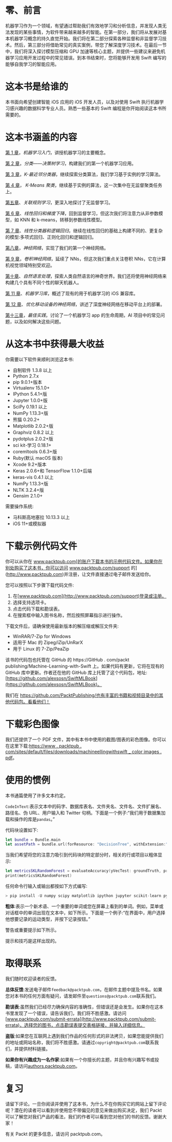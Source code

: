 

# 零、前言

机器学习作为一个领域，有望通过帮助我们有效地学习和分析信息，并发现人类无法发现的某些事情，为软件带来越来越多的智能。在第一部分，我们将从发展对基本机器学习概念的持久直觉开始。我们将在第二部分探索各种监督和非监督学习技术。然后，第三部分将借助常见的真实案例，带您了解深度学习技术。在最后一节中，我们将深入探讨模型压缩和 GPU 加速等核心主题，并提供一些建议来避免机器学习应用开发过程中的常见错误。到本书结束时，您将能够开发用 Swift 编写的能够自我学习的智能应用。



# 这本书是给谁的

本书面向希望创建智能 iOS 应用的 iOS 开发人员，以及对使用 Swift 执行机器学习感兴趣的数据科学专业人员。熟悉一些基本的 Swift 编程是你开始阅读这本书所需要的。



# 这本书涵盖的内容

[第 1 章](71afcfb5-3c3b-4d79-9eb8-e6b759dbb2ff.xhtml)，*机器学习入门*，讲授机器学习的主要概念。

[第 2 章](2f4c5bb2-49fc-4467-9e73-4c85ca2ad760.xhtml)，*分类——决策树学习*，构建我们的第一个机器学习应用。

[第 3 章](2b7ead7c-0a64-4ab2-af65-8607707cf7c2.xhtml)，*K-最近邻分类器*，继续探索分类算法，我们学习基于实例的学习算法。

[第 4 章](77d34cdb-fa68-42f9-a36c-7ef985bc146e.xhtml)， *K-Means 聚类*，继续基于实例的算法，这一次集中在无监督聚类任务上。

[第五章](848b7d83-6d0a-46d3-a9b5-18caf49b4c74.xhtml)、*关联规则学习*，更深入地探讨了无监督学习。

[第 6 章](734779ff-f5d8-4ef7-aeec-7cd14e652148.xhtml)、*线性回归和梯度下降*，回到监督学习，但这次我们将注意力从非参数模型，如 KNN 和 k-means，转移到参数线性模型。

[第 7 章](008b17c3-cc77-41b8-b879-3dc0456af2cb.xhtml)、*线性分类器和逻辑回归*，继续在线性回归的基础上构建不同的、更复杂的模型:多项式回归、正则化回归和逻辑回归。

[第八章](a5943c57-1b1e-498b-b746-01f936778ca0.xhtml)，*神经网络*，实现了我们的第一个神经网络。

[第 9 章](b98ecc66-71f3-40da-aa70-6bb3e8101ccc.xhtml)，*卷积神经网络*，延续了 NNs，但这次我们重点关注卷积 NNs，它在计算机视觉领域特别受欢迎。

[第十章](a0699ba2-e643-4a53-914b-890b435be480.xhtml)、*自然语言处理*，探索人类自然语言的神奇世界。我们还将使用神经网络来构建几个具有不同个性的聊天机器人。

[第 11 章](dc502f3c-ae07-4291-8cfe-4ea4bef76e24.xhtml)、*机器学习库*，概述了现有的用于机器学习的 iOS 兼容库。

[第 12 章](d015f90c-90f8-45ba-916f-0dd892d92648.xhtml)、*优化移动设备的神经网络*，讲述了深度神经网络在移动平台上的部署。

[第十三章](afd04d54-b073-4dfc-9b04-111fda6322e9.xhtml)，*最佳实践*，讨论了一个机器学习 app 的生命周期，AI 项目中的常见问题，以及如何解决这些问题。



# 从这本书中获得最大收益

你需要以下软件来顺利浏览这本书:

*   自制软件 1.3.8 以上
*   Python 2.7.x
*   pip 9.0.1+版本
*   Virtualenv 15.1.0+
*   IPython 5.4.1+版
*   Jupyter 1.0.0+版
*   SciPy 0.19.1 以上
*   NumPy 1.13.3+版
*   熊猫 0.20.2+
*   Matplotlib 2.0.2+版
*   Graphviz 0.8.2 以上
*   pydotplus 2.0.2+版
*   sci kit-学习 0.18.1+
*   coremltools 0.6.3+版
*   Ruby(默认 macOS 版本)
*   Xcode 9.2+版本
*   Keras 2.0.6+和 TensorFlow 1.1.0+后端
*   keras-vis 0.4.1 以上
*   NumPy 1.13.3+版
*   NLTK 3.2.4+版
*   Gensim 2.1.0+

需要操作系统:

*   马科斯高地塞拉 10.13.3 以上
*   iOS 11+或模拟器



# 下载示例代码文件

你可以从你在 www.packtpub.com[的账户下载本书的示例代码文件。如果你在别处购买了这本书，你可以访问 www.packtpub.com/support 的](http://www.packtpub.com)并注册，让文件直接通过电子邮件发送给你。

您可以按照以下步骤下载代码文件:

1.  在[www.packtpub.com](http://www.packtpub.com/support)登录或注册。
2.  选择支持选项卡。
3.  点击代码下载和勘误表。
4.  在搜索框中输入图书名称，然后按照屏幕指示进行操作。

下载文件后，请确保使用最新版本的解压缩或解压文件夹:

*   WinRAR/7-Zip for Windows
*   适用于 Mac 的 Zipeg/iZip/UnRarX
*   用于 Linux 的 7-Zip/PeaZip

该书的代码包也托管在 GitHub 的 https://GitHub . com/packt publishing/Machine-Learning-with-Swift 上。如果代码有更新，它将在现有的 GitHub 库中更新。作者还在他的 GitHub 库上托管了这个代码包，地址:[https://github.com/alexsosn/SwiftMLBook](https://github.com/alexsosn/SwiftMLBook)。

我们在 https://github.com/PacktPublishing/也有丰富的书籍和视频目录中的其他代码包。看看他们！



# 下载彩色图像

我们还提供了一个 PDF 文件，其中有本书中使用的截图/图表的彩色图像。你可以在这里下载:[https://www . packtpub . com/sites/default/files/downloads/machineellingwithswift _ color images . pdf](https://www.packtpub.com/sites/default/files/downloads/MachineLearningwithSwift_ColorImages.pdf)。



# 使用的惯例

本书通篇使用了许多文本约定。

`CodeInText`:表示文本中的码字、数据库表名、文件夹名、文件名、文件扩展名、路径名、伪 URL、用户输入和 Twitter 句柄。下面是一个例子:“我们用于数据集加载和操作的库是`pandas`。”

代码块设置如下:

```swift
let bundle = Bundle.main 
let assetPath = bundle.url(forResource: "DecisionTree", withExtension:"mlmodelc") 
```

当我们希望将您的注意力吸引到代码块的特定部分时，相关的行或项目以粗体显示:

```swift
let metricsSKLRandomForest = evaluateAccuracy(yVecTest: groundTruth, predictions: predictionsSKLRandomForest) 
print(metricsSKLRandomForest) 
```

任何命令行输入或输出都按如下方式编写:

```swift
> pip install -U numpy scipy matplotlib ipython jupyter scikit-learn pydotplus coremltools
```

**粗体**:表示一个新术语、一个重要的单词或您在屏幕上看到的单词。例如，菜单或对话框中的单词出现在文本中，如下所示。下面是一个例子:“在界面中，用户选择他想要记录的运动类型，并按下记录按钮。”

警告或重要提示如下所示。

提示和技巧是这样出现的。



# 取得联系

我们随时欢迎读者的反馈。

**总体反馈**:发送电子邮件`feedback@packtpub.com`，在邮件主题中提及书名。如果您对本书的任何方面有疑问，请发邮件至`questions@packtpub.com`联系我们。

**勘误表**:虽然我们已经尽力确保内容的准确性，但错误还是会发生。如果你在这本书里发现了一个错误，请告诉我们，我们将不胜感激。请访问[www.packtpub.com/submit-errata](http://www.packtpub.com/submit-errata)，选择您的图书，点击勘误表提交表格链接，并输入详细信息。

**盗版**:如果您在互联网上遇到我们作品的任何形式的非法拷贝，如果您能提供我们的地址或网站名称，我们将不胜感激。请通过`copyright@packtpub.com`联系我们，并提供材料链接。

**如果你有兴趣成为一名作家**:如果有一个你擅长的主题，并且你有兴趣写书或投稿，请访问[authors.packtpub.com](http://authors.packtpub.com/)。



# 复习

请留下评论。一旦你阅读并使用了这本书，为什么不在你购买它的网站上留下评论呢？潜在的读者可以看到并使用您不带偏见的意见来做出购买决定，我们 Packt 可以了解您对我们产品的看法，我们的作者可以看到您对他们的书的反馈。谢谢大家！

有关 Packt 的更多信息，请访问 packtpub.com。